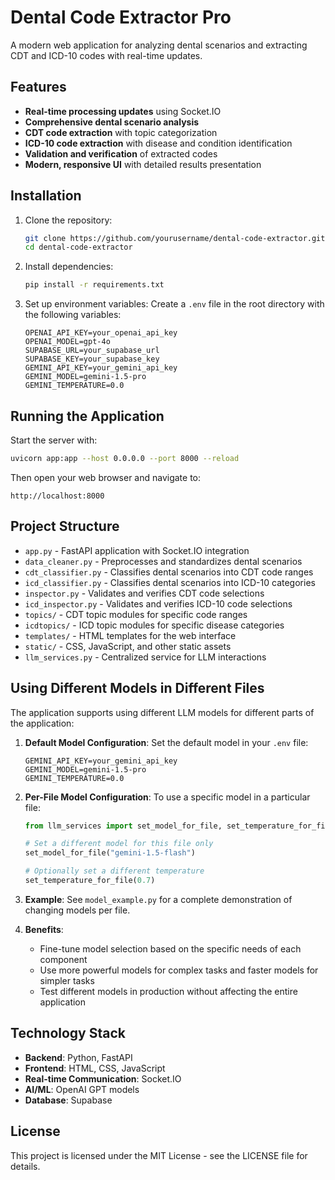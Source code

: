 # Dental Code Extractor Pro

A modern web application for analyzing dental scenarios and extracting CDT and ICD-10 codes with real-time updates.

## Features

- **Real-time processing updates** using Socket.IO
- **Comprehensive dental scenario analysis**
- **CDT code extraction** with topic categorization
- **ICD-10 code extraction** with disease and condition identification
- **Validation and verification** of extracted codes
- **Modern, responsive UI** with detailed results presentation

## Installation

1. Clone the repository:
   ```bash
   git clone https://github.com/yourusername/dental-code-extractor.git
   cd dental-code-extractor
   ```

2. Install dependencies:
   ```bash
   pip install -r requirements.txt
   ```

3. Set up environment variables:
   Create a `.env` file in the root directory with the following variables:
   ```
   OPENAI_API_KEY=your_openai_api_key
   OPENAI_MODEL=gpt-4o
   SUPABASE_URL=your_supabase_url
   SUPABASE_KEY=your_supabase_key
   GEMINI_API_KEY=your_gemini_api_key
   GEMINI_MODEL=gemini-1.5-pro
   GEMINI_TEMPERATURE=0.0
   ```

## Running the Application

Start the server with:

```bash
uvicorn app:app --host 0.0.0.0 --port 8000 --reload
```

Then open your web browser and navigate to:
```
http://localhost:8000
```

## Project Structure

- `app.py` - FastAPI application with Socket.IO integration
- `data_cleaner.py` - Preprocesses and standardizes dental scenarios
- `cdt_classifier.py` - Classifies dental scenarios into CDT code ranges
- `icd_classifier.py` - Classifies dental scenarios into ICD-10 categories
- `inspector.py` - Validates and verifies CDT code selections
- `icd_inspector.py` - Validates and verifies ICD-10 code selections
- `topics/` - CDT topic modules for specific code ranges
- `icdtopics/` - ICD topic modules for specific disease categories
- `templates/` - HTML templates for the web interface
- `static/` - CSS, JavaScript, and other static assets
- `llm_services.py` - Centralized service for LLM interactions

## Using Different Models in Different Files

The application supports using different LLM models for different parts of the application:

1. **Default Model Configuration**: Set the default model in your `.env` file:
   ```
   GEMINI_API_KEY=your_gemini_api_key
   GEMINI_MODEL=gemini-1.5-pro
   GEMINI_TEMPERATURE=0.0
   ```

2. **Per-File Model Configuration**: To use a specific model in a particular file:
   ```python
   from llm_services import set_model_for_file, set_temperature_for_file
   
   # Set a different model for this file only
   set_model_for_file("gemini-1.5-flash")
   
   # Optionally set a different temperature
   set_temperature_for_file(0.7)
   ```

3. **Example**: See `model_example.py` for a complete demonstration of changing models per file.

4. **Benefits**:
   - Fine-tune model selection based on the specific needs of each component
   - Use more powerful models for complex tasks and faster models for simpler tasks
   - Test different models in production without affecting the entire application

## Technology Stack

- **Backend**: Python, FastAPI
- **Frontend**: HTML, CSS, JavaScript
- **Real-time Communication**: Socket.IO
- **AI/ML**: OpenAI GPT models
- **Database**: Supabase

## License

This project is licensed under the MIT License - see the LICENSE file for details. 